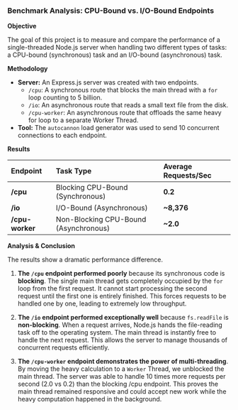### Benchmark Analysis: CPU-Bound vs. I/O-Bound Endpoints

**Objective**

The goal of this project is to measure and compare the performance of a single-threaded Node.js server when handling two different types of tasks: a CPU-bound (synchronous) task and an I/O-bound (asynchronous) task.

**Methodology**

*   **Server:** An Express.js server was created with two endpoints.
    *   `/cpu`: A synchronous route that blocks the main thread with a `for` loop counting to 5 billion.
    *   `/io`: An asynchronous route that reads a small text file from the disk.
    *   `/cpu-worker`: An asynchronous route that offloads the same heavy for loop to a separate Worker Thread.
*   **Tool:** The `autocannon` load generator was used to send 10 concurrent connections to each endpoint.

**Results**

| Endpoint | Task Type | Average Requests/Sec |
| :--- | :--- | :--- |
| **/cpu** | Blocking CPU-Bound (Synchronous) | **0.2** |
| **/io** | I/O-Bound (Asynchronous) | **~8,376** |
| **/cpu-worker** | Non-Blocking CPU-Bound (Asynchronous) | **~2.0** |


**Analysis & Conclusion**

The results show a dramatic performance difference.

1.  **The `/cpu` endpoint performed poorly** because its synchronous code is **blocking**. The single main thread gets completely occupied by the `for` loop from the first request. It cannot start processing the second request until the first one is entirely finished. This forces requests to be handled one by one, leading to extremely low throughput.

2.  **The `/io` endpoint performed exceptionally well** because `fs.readFile` is **non-blocking**. When a request arrives, Node.js hands the file-reading task off to the operating system. The main thread is instantly free to handle the next request. This allows the server to manage thousands of concurrent requests efficiently.

3. **The `/cpu-worker` endpoint demonstrates the power of multi-threading**. By moving the heavy calculation to a `Worker` Thread, we unblocked the main thread. The server was able to handle 10 times more requests per second (2.0 vs 0.2) than the blocking /cpu endpoint. This proves the main thread remained responsive and could accept new work while the heavy computation happened in the background.
